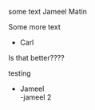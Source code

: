 some text Jameel Matin


Some more text
  - Carl

Is that better????


testing 
  - Jameel  
  -jameel 2
